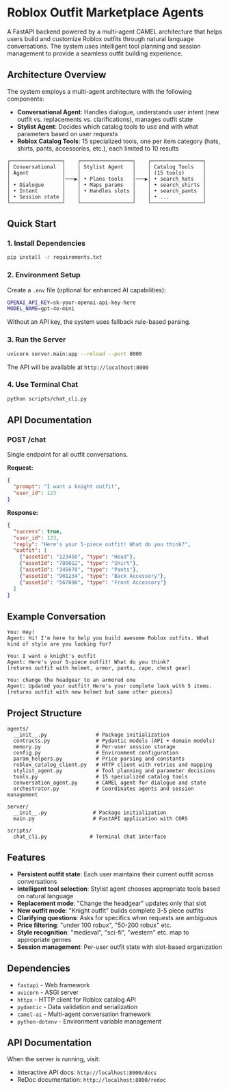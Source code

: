 # Roblox Outfit Marketplace Agents

A FastAPI backend powered by a multi-agent CAMEL architecture that helps users build and customize Roblox outfits through natural language conversations. The system uses intelligent tool planning and session management to provide a seamless outfit building experience.

## Architecture Overview

The system employs a multi-agent architecture with the following components:

- **Conversational Agent**: Handles dialogue, understands user intent (new outfit vs. replacements vs. clarifications), manages outfit state
- **Stylist Agent**: Decides which catalog tools to use and with what parameters based on user requests
- **Roblox Catalog Tools**: 15 specialized tools, one per item category (hats, shirts, pants, accessories, etc.), each limited to 10 results

```
┌─────────────────┐    ┌─────────────────┐    ┌─────────────────┐
│ Conversational  │    │ Stylist Agent   │    │ Catalog Tools   │
│ Agent           │    │                 │    │ (15 tools)      │
│                 │───▶│ • Plans tools   │───▶│ • search_hats   │
│ • Dialogue      │    │ • Maps params   │    │ • search_shirts │
│ • Intent        │    │ • Handles slots │    │ • search_pants  │
│ • Session state │    │                 │    │ • ...           │
└─────────────────┘    └─────────────────┘    └─────────────────┘
```

## Quick Start

### 1. Install Dependencies

```bash
pip install -r requirements.txt
```

### 2. Environment Setup

Create a `.env` file (optional for enhanced AI capabilities):
```bash
OPENAI_API_KEY=sk-your-openai-api-key-here
MODEL_NAME=gpt-4o-mini
```

Without an API key, the system uses fallback rule-based parsing.

### 3. Run the Server

```bash
uvicorn server.main:app --reload --port 8000
```

The API will be available at `http://localhost:8000`

### 4. Use Terminal Chat

```bash
python scripts/chat_cli.py
```

## API Documentation

### POST /chat

Single endpoint for all outfit conversations.

**Request:**
```json
{
  "prompt": "I want a knight outfit",
  "user_id": 123
}
```

**Response:**
```json
{
  "success": true,
  "user_id": 123,
  "reply": "Here's your 5-piece outfit! What do you think?",
  "outfit": [
    {"assetId": "123456", "type": "Head"},
    {"assetId": "789012", "type": "Shirt"},
    {"assetId": "345678", "type": "Pants"},
    {"assetId": "901234", "type": "Back Accessory"},
    {"assetId": "567890", "type": "Front Accessory"}
  ]
}
```

## Example Conversation

```
You: Hey!
Agent: Hi! I'm here to help you build awesome Roblox outfits. What kind of style are you looking for?

You: I want a knight's outfit
Agent: Here's your 5-piece outfit! What do you think?
[returns outfit with helmet, armor, pants, cape, chest gear]

You: change the headgear to an armored one
Agent: Updated your outfit! Here's your complete look with 5 items.
[returns outfit with new helmet but same other pieces]
```

## Project Structure

```
agents/
  __init__.py                # Package initialization
  contracts.py               # Pydantic models (API + domain models)
  memory.py                  # Per-user session storage
  config.py                  # Environment configuration
  param_helpers.py           # Price parsing and constants
  roblox_catalog_client.py   # HTTP client with retries and mapping
  stylist_agent.py           # Tool planning and parameter decisions
  tools.py                   # 15 specialized catalog tools
  conversation_agent.py      # CAMEL agent for dialogue and state
  orchestrator.py            # Coordinates agents and session management

server/
  __init__.py               # Package initialization
  main.py                   # FastAPI application with CORS

scripts/
  chat_cli.py              # Terminal chat interface
```

## Features

- **Persistent outfit state**: Each user maintains their current outfit across conversations
- **Intelligent tool selection**: Stylist agent chooses appropriate tools based on natural language
- **Replacement mode**: "Change the headgear" updates only that slot
- **New outfit mode**: "Knight outfit" builds complete 3-5 piece outfits
- **Clarifying questions**: Asks for specifics when requests are ambiguous
- **Price filtering**: "under 100 robux", "50-200 robux" etc.
- **Style recognition**: "medieval", "sci-fi", "western" etc. map to appropriate genres
- **Session management**: Per-user outfit state with slot-based organization

## Dependencies

- `fastapi` - Web framework
- `uvicorn` - ASGI server  
- `httpx` - HTTP client for Roblox catalog API
- `pydantic` - Data validation and serialization
- `camel-ai` - Multi-agent conversation framework
- `python-dotenv` - Environment variable management

## API Documentation

When the server is running, visit:
- Interactive API docs: `http://localhost:8000/docs`
- ReDoc documentation: `http://localhost:8000/redoc`